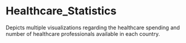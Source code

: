 # Healthcare_Statistics

Depicts multiple visualizations regarding the healthcare spending and number of healthcare professionals available in each country.

